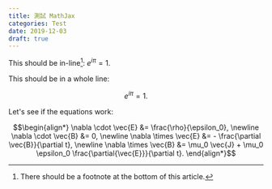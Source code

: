 ```yaml
---
title: 測試 MathJax
categories: Test
date: 2019-12-03
draft: true
---
```


This should be in-line[^1]: $e^{i\pi} = 1.$

<!--more-->

[^1]: There should be a footnote at the bottom of this article.

This should be in a whole line:

$$e^{i\pi}=1.$$

Let's see if the equations work:

$$\begin{align*}
\nabla \cdot \vec{E} &= \frac{\rho}{\epsilon_0}, \newline
\nabla \cdot \vec{B} &= 0, \newline
\nabla \times \vec{E} &= - \frac{\partial \vec{B}}{\partial t}, \newline
\nabla \times \vec{B} &= \mu_0 \vec{J} + \mu_0 \epsilon_0 \frac{\partial{\vec{E}}}{\partial t}.
\end{align*}$$
